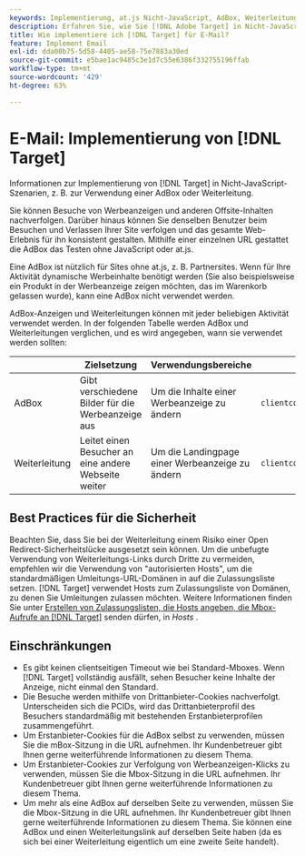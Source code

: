 ```yaml
---
keywords: Implementierung, at.js Nicht-JavaScript, AdBox, Weiterleitung, Mbox
description: Erfahren Sie, wie Sie [!DNL Adobe Target] in Nicht-JavaScript-Szenarien implementieren, z. B. die Verwendung einer AdBox oder einer Weiterleitung.
title: Wie implementiere ich [!DNL Target] für E-Mail?
feature: Implement Email
exl-id: dda00b75-5d58-4405-ae58-75e7883a30ed
source-git-commit: e5bae1ac9485c3e1d7c55e6386f332755196ffab
workflow-type: tm+mt
source-wordcount: '429'
ht-degree: 63%

---
```


# E-Mail: Implementierung von [!DNL Target]

Informationen zur Implementierung von [!DNL Target] in Nicht-JavaScript-Szenarien, z. B. zur Verwendung einer AdBox oder Weiterleitung.

Sie können Besuche von Werbeanzeigen und anderen Offsite-Inhalten nachverfolgen. Darüber hinaus können Sie denselben Benutzer beim Besuchen und Verlassen Ihrer Site verfolgen und das gesamte Web-Erlebnis für ihn konsistent gestalten. Mithilfe einer einzelnen URL gestattet die AdBox das Testen ohne JavaScript oder at.js.

Eine AdBox ist nützlich für Sites ohne at.js, z. B. Partnersites. Wenn für Ihre Aktivität dynamische Werbeinhalte benötigt werden (Sie also beispielsweise ein Produkt in der Werbeanzeige zeigen möchten, das im Warenkorb gelassen wurde), kann eine AdBox nicht verwendet werden.

AdBox-Anzeigen und Weiterleitungen können mit jeder beliebigen Aktivität verwendet werden. In der folgenden Tabelle werden AdBox und Weiterleitungen verglichen, und es wird angegeben, wann sie verwendet werden sollten:

| | Zielsetzung | Verwendungsbereiche | URL-Struktur | Angebotstyp | Angebotsinhalt |
|--- |--- |--- |--- |--- |--- |
| AdBox | Gibt verschiedene Bilder für die Werbeanzeige aus | Um die Inhalte einer Werbeanzeige zu ändern | `clientcode&#x200B;.tt.&#x200B;omtrdc&#x200B;.net/&#x200B;m2&#x200B;/&#x200B;clientcode/ubox/&#x200B;image?` | Umleitungsangebot | URL für ein Bild |
| Weiterleitung | Leitet einen Besucher an eine andere Webseite weiter | Um die Landingpage einer Werbeanzeige zu ändern | `clientcode&#x200B;.tt.omtrdc.net/&#x200B;m2/clientcode&#x200B;/ubox/page?` | Umleitungsangebot | URL für eine Seite |

## Best Practices für die Sicherheit

Beachten Sie, dass Sie bei der Weiterleitung einem Risiko einer Open Redirect-Sicherheitslücke ausgesetzt sein können. Um die unbefugte Verwendung von Weiterleitungs-Links durch Dritte zu vermeiden, empfehlen wir die Verwendung von &quot;autorisierten Hosts&quot;, um die standardmäßigen Umleitungs-URL-Domänen in auf die Zulassungsliste setzen. [!DNL Target] verwendet Hosts zum Zulassungsliste von Domänen, zu denen Sie Umleitungen zulassen möchten. Weitere Informationen finden Sie unter [Erstellen von Zulassungslisten, die Hosts angeben, die Mbox-Aufrufe an  [!DNL Target]](https://experienceleague.adobe.com/docs/target/using/administer/hosts.html#allowlist) senden dürfen, in *Hosts* .

## Einschränkungen

* Es gibt keinen clientseitigen Timeout wie bei Standard-Mboxes. Wenn [!DNL Target] vollständig ausfällt, sehen Besucher keine Inhalte der Anzeige, nicht einmal den Standard.
* Die Besuche werden mithilfe von Drittanbieter-Cookies nachverfolgt. Unterscheiden sich die PCIDs, wird das Drittanbieterprofil des Besuchers standardmäßig mit bestehenden Erstanbieterprofilen zusammengeführt.
* Um Erstanbieter-Cookies für die AdBox selbst zu verwenden, müssen Sie die mBox-Sitzung in die URL aufnehmen. Ihr Kundenbetreuer gibt Ihnen gerne weiterführende Informationen zu diesem Thema.
* Um Erstanbieter-Cookies zur Verfolgung von Werbeanzeigen-Klicks zu verwenden, müssen Sie die Mbox-Sitzung in die URL aufnehmen. Ihr Kundenbetreuer gibt Ihnen gerne weiterführende Informationen zu diesem Thema.
* Um mehr als eine AdBox auf derselben Seite zu verwenden, müssen Sie die Mbox-Sitzung in die URL aufnehmen. Ihr Kundenbetreuer gibt Ihnen gerne weiterführende Informationen zu diesem Thema. Sie können eine AdBox und einen Weiterleitungslink auf derselben Seite haben (da es sich bei einer Weiterleitung eigentlich um eine zweite Seite handelt).
